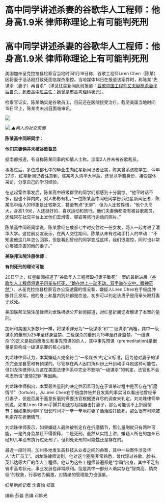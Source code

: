 # 高中同学讲述杀妻的谷歌华人工程师：他身高1.9米 律师称理论上有可能判死刑

# 高中同学讲述杀妻的谷歌华人工程师：他身高1.9米 律师称理论上有可能判死刑

美国加州圣克拉拉县检察官当地时间1月19日称，谷歌工程师Liren
Chen（陈某）因将妻子活活殴打致死面临谋杀指控。当地媒体18日在报道该案件时，称陈某“先谋杀（妻子）再自杀”（详见红星新闻此前报道：[谷歌中国工程师丈夫疑枪杀妻子后自杀，死者高中班主任：她曾是市高考理科状元](https://news.qq.com/rain/a/20240119A088BX00)）。

检察官证实，陈某确实是谷歌员工，目前还在医院接受治疗。截至美国当地时间19日早上，陈某尚未出庭面临审讯。

![](https://inews.gtimg.com/om_bt/Oxp1c14agWfizKJyXPgCJ0md9G5oJPC8zzXBRyWkBCxXsAA/1000)

![](https://inews.gtimg.com/om_bt/OyzaoBWsKvErEHUgP8cmdGDnffxmxfOgSSwGkqRi942IwAA/1000)
_▲两人的社交页面_

**陈某高中同班同学：**

**他们夫妻俩并未被谷歌裁员**

据南都报道，有自称陈某同事的知情人士称，涉案2人并未被谷歌裁员。

事发过后，多位成都七中的毕业生向红星新闻记者证实，陈某曾系该校学生，今年27岁。红星新闻记者注意到，陈某考入清华大学后，还曾以学霸身份，接受媒体采访，分享自己的学习经验。

在这起案件事发后，陈某高中班级群里的同学们都感到十分震惊。“他平时话不多，但也不算内向，对人彬彬有礼。”一位陈某高中同班同学告诉红星新闻记者，陈某高中给人的印象是比较斯文，甚至有点“无聊”，但为人比较靠谱，“他个头高大，身高1.9米，人还挺好的，喜欢运动和旅行。他们夫妻俩都没有被谷歌裁员，还经常在社交平台上发他们去滑雪、攀岩等旅行运动的照片。”

陈某高中同班同学说，陈某曾经在成都七中时交往过一任女友，两人一起考进了清华大学。这位前女友表示，在两人交往期间，陈某从未有过动手打人的举动：“不知道他这几年怎么回事，但是看到曾经的同学变成这样，我们很震惊，同时也非常心疼被杀害的他的妻子。”

**美联邦法院注册律师：**

**有判死刑的理论可能**

20日早上，红星新闻报道了“谷歌华人工程师殴打妻子致死”一案的最新进展（[谷歌华人工程师将妻子用拳头打死，“跪在地上一动不动，双手举在空中，眼神茫然”](https://news.qq.com/rain/a/20240120A02K5O00)）。从圣克拉拉县检察官办公室透露的情况看，嫌疑人Liren
Chen右手极度肿胀并且发紫，他的身上和屋内到处都是血迹，初步可以判定该男子是用拳头殴打妻子致死。

美国联邦法院注册律师刘龙珠根据公开新闻报道，对红星新闻记者解读了本案的量刑。

加州和美国大多数州一样，将谋杀罪分为“一级谋杀”和“二级谋杀”两档，其中一级谋杀的量刑为25年至终身监禁，二级谋杀的量刑为15年至终身监禁。“一级谋杀”的定义是指自愿发生和事先预谋的杀人，其中事先预谋（premeditation)是衡量是否构成一级谋杀罪的核心指标。

刘龙珠律师认为，本案嫌疑人完全符合“一级谋杀”的定义标准，因为他对妻子的谋杀完全是自愿和有预谋的。尽管存在两人因口角纠纷上升到动手斗殴这种可能性，但刘龙珠律师认为这在美国法律体系中完全不影响“一级谋杀”的判定，法官也不会考虑所谓“激情犯罪”等因素。

刘龙珠律师指出，本案最终量刑的决定性因素可能在于谋杀过程中是否存在“折磨情节”（torture）。从Liren
Chen右手极度肿胀并且发紫的事实可以看出他曾经拳打妻子，但是否属于蓄意折磨则需要法官根据更详尽的调查来判定。刘龙珠律师举例说，如果Liren
Chen手脚并用还抄起钝器击打妻子，那么可能谈不上折磨情节；但如果他间隔了很长时间才一拳一拳地将妻子活活殴打致死，那么很有可能被判定存在折磨情节。

刘龙珠律师表示，如果嫌疑人最终被判定存在折磨情节，那么量刑就只有两种可能，一是终身监禁且不得假释，二是死刑。虽然从实践上讲，嫌疑人所在的加州已经10几年没有执行过死刑了，但判处死刑的可能性还是存在的。

最近一段时间，加州多地发生高科技从业者之间的命案，其中一些案件涉及华人“大厂员工”。刘龙珠律师谈到，他对这个圈层非常熟悉，曾代理过谷歌、脸书、英伟达等大厂的华人工程师。他认为这些工程师普遍都是“学霸”出身，其中不乏各省市高考状元，事业发展也非常顺利。但是其中一部分人确实存在“智商高、情商低”的现象，行事较为偏激，对情绪的管理能力也偏低。

红星新闻记者 沈杏怡 郑直

编辑 彭疆 责编 邓旆光

